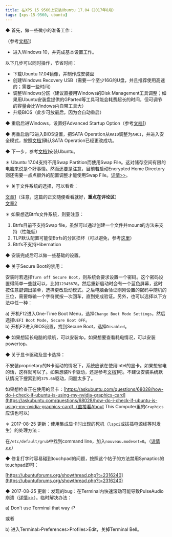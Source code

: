 ```yaml
---
title: 在XPS 15 9560上安装Ubuntu 17.04（2017年8月）
tags: [xps-15-9560, ubuntu]
---
```


◆ 首先，做一些微小的准备工作：

（参考[文档1][rcasero]）

* 进入Windows 10，并完成基本设置工作。

以下几步可以同时操作，节省时间：

* 下载Ubuntu 17.04镜像，并制作成安装盘
* 创建Windows Recovery USB（需要一个至少16G的U盘，并且推荐使用高速的；需要一些时间）
* 调整Windows分区（建议直接用Windows的Disk Management工具调整；如果用Ubuntu安装盘提供的GParted等工具可能会耗费超长的时间，但可调节的容量会比Windows内自带工具大）
* 升级BIOS（此步可放最后，因为会自动重启）

◆ 重启后进Windows，设置好Advanced Startup Option（参考[文档1][rcasero]）

◆ 再重启后F2进入BIOS设置，把SATA Operation从`RAID`调整为`AHCI`，并进入安全模式，按照[文档1][rcasero]确认SATA Operation已经更改成功。

◆ 下一步，参考[文档1][rcasero]安装Ubuntu。

＊ Ubuntu 17.04支持不用Swap Partition而使用Swap File。这对储存空间有限的电脑来说是个好事情。然而还要是注意，目前若启动Encrypted Home Directory则还需要一点点额外的配置调整才能使用Swap File。[详情>>](https://bugs.launchpad.net/ubuntu/+source/ecryptfs-utils/+bug/1670336)。

＊ 关于文件系统的选择，可以看看：

[文章1](https://www.maketecheasier.com/best-linux-filesystem-for-ssd/)（注意，这篇的正文随便看看就好，__重点在评论区__）<br />
[文章2](https://www.reddit.com/r/linuxquestions/comments/4va691/what_are_the_advantages_if_any_of_btrfs_over_ext4/)

＊ 如果想选Btrfs文件系统，则要注意：

1. Btrfs目前不支持Swap file，虽然可以通过创建一个文件并mount的方法来支持（性能低）
1. TLP默认配置可能使Btrfs的分区损坏（可以避免，参考[这里](https://github.com/linrunner/TLP/issues/128#issuecomment-75454692)）
1. Btrfs不支持Hibernation

◆ 安装完成后可以做一些基础的设置。

◆ 关于Secure Boot的禁用：

安装时若选择`Turn off Secure Boot`，则系统会要求设置一个密码。这个密码设置得简单一些就可以，比如`12345678`。然后重新启动时会有一个蓝色屏幕，这时按任意鍵调出菜单，选择更改启动模式。之后电脑会验证刚刚设置的密码中随机的三位，需要每输一个字符就按一次回车，直到完成验证。另外，也可以选择以下方法中任一种：

a) 开机F12进入One-Time Boot Menu，选择`Change Boot Mode Settings`，然后选择`UEFI Boot Mode, Secure Boot OFF`。<br />
b) 开机F2进入BIOS设置，找到Secure Boot，选择`Disabled`。

◆ 如果想延长电脑的续航，可以安装tlp。如果想要查看耗电情况，可以安装powertop。

◆ 关于显卡驱动及显卡选择：

不安装proprietary的N卡驱动的情况下，系统应该在使用Intel的显卡。如果想省电的话，这样就可以了。如果想装N卡驱动，还是参考[文档1][rcasero]吧。不建议安装系统默认情况下搜索到的`375.66`驱动，问题太多了。

如果想检查正在使用的显卡：[https://askubuntu.com/questions/68028/how-do-i-check-if-ubuntu-is-using-my-nvidia-graphics-card](https://askubuntu.com/questions/68028/how-do-i-check-if-ubuntu-is-using-my-nvidia-graphics-card)（直接看About This Computer里的`Graphics`应该也可以）

＊ 2017-08-25 更新：使用集成显卡时出现的死机（`lspci`或拔插电源线等时发生）的处理方法：

在`/etc/default/grub`中找到command line，加入`nouveau.modeset=0`。（[详情>>](https://cnly.github.io/2017/08/25/fix-system-hangs-xps-15-9560.html)）

◆ 修复打字时容易碰到touchpad的问题，按照这个帖子的方法禁用Synaptics的touchpad即可：

[https://ubuntuforums.org/showthread.php?t=2316240](https://ubuntuforums.org/showthread.php?t=2316240)

[rcasero]: https://github.com/rcasero/doc/wiki/Ubuntu-linux-on-Dell-XPS-15-(9560)

◆ 2017-08-25 更新：发现的bug：在Terminal内快速滚动可能导致PulseAudio崩溃（[详情>>](https://bugs.launchpad.net/ubuntu/+source/pulseaudio/+bug/1689555)）。临时解决办法：

a) Don't use Terminal that way :P

或者

b) 进入Terminal>Preferences>Profiles>Edit，关掉Terminal Bell。
